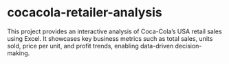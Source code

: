 # cocacola-retailer-analysis
This project provides an interactive analysis of Coca-Cola’s USA retail sales using Excel. It showcases key business metrics such as total sales, units sold, price per unit, and profit trends, enabling data-driven decision-making.

